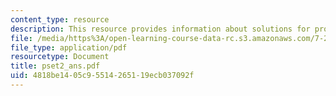```yaml
---
content_type: resource
description: This resource provides information about solutions for problem set 2.
file: /media/https%3A/open-learning-course-data-rc.s3.amazonaws.com/7-28-molecular-biology-spring-2005/4818be1405c95514265119ecb037092f_pset2_ans.pdf
file_type: application/pdf
resourcetype: Document
title: pset2_ans.pdf
uid: 4818be14-05c9-5514-2651-19ecb037092f
---
```


